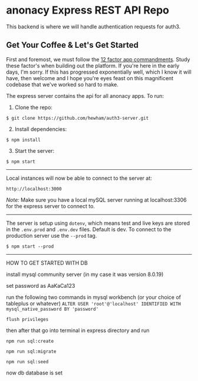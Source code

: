 # anonacy Express REST API Repo

This backend is where we will handle authentication requests for auth3.


## Get Your Coffee & Let's Get Started

First and foremost, we must follow the [12 factor app commandments](https://12factor.net/port-binding). Study these factor's when building out the platform. If you're here in the early days, I'm sorry. If this has progressed exponentially well, which I know it will have, then welcome and I hope you're eyes feast on this magnificent codebase that we've worked so hard to make.


The express server contains the api for all anonacy apps. To run:

1) Clone the repo:

`$ git clone https://github.com/hewham/auth3-server.git`

2) Install dependencies:

`$ npm install`

3) Start the server:

`$ npm start`

***

Local instances will now be able to connect to the server at: 

`http://localhost:3000`

_Note:_ Make sure you have a local mySQL server running at localhost:3306 for the express server to connect to.


***

The server is setup using `dotenv`, which means test and live keys are stored in the `.env.prod` and `.env.dev` files. Default is dev. To connect to the production server use the `--prod` tag.

`$ npm start --prod`


*** 

HOW TO GET STARTED WITH DB

install mysql community server (in my case it was version 8.0.19)

set password as AaKaCa123

run the following two commands in mysql workbench (or your choice of tableplus or whatever)
`ALTER USER 'root'@'localhost' IDENTIFIED WITH mysql_native_password BY 'password'`

`flush privileges`

then after that go into terminal in express directory and run

`npm run sql:create`

`npm run sql:migrate`

`npm run sql:seed`

now db database is set
